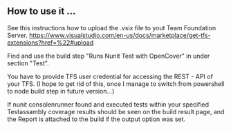 ## How to use it ...

See this instructions how to upload the .vsix file to yout Team Foundation Server.
https://www.visualstudio.com/en-us/docs/marketplace/get-tfs-extensions?href=%22#upload

Find and use the build step "Runs Nunit Test with OpenCover" in under section "Test".

You have to provide TFS user credential for accessing the REST - API of your TFS.
(I hope to get rid of this, once I manage to switch from powershell to node build step in future version...)

If nunit consolenrunner found and executed tests within your specified Testassambly coverage results should be seen on the build result page, and the Report is attached to the build if the output option was set.




